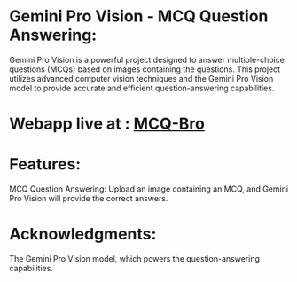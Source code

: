 # Gemini Pro Vision - MCQ Question Answering:
  Gemini Pro Vision is a powerful project designed to answer multiple-choice questions (MCQs) based on images containing the questions. This project utilizes advanced computer vision techniques and the Gemini Pro Vision model to provide accurate and efficient question-answering capabilities.

# Webapp live at : [MCQ-Bro](https://mcq-bro.streamlit.app/)

# Features:
MCQ Question Answering: Upload an image containing an MCQ, and Gemini Pro Vision will provide the correct answers.

# Acknowledgments:
The Gemini Pro Vision model, which powers the question-answering capabilities.
